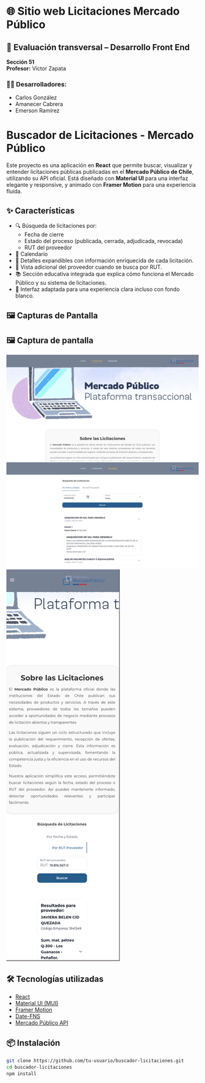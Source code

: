 # 🌐 Sitio web Licitaciones Mercado Público

## 🧪 Evaluación transversal – Desarrollo Front End  
**Sección 51**  
**Profesor:** Víctor Zapata  

### 👨‍💻 Desarrolladores:
- Carlos González  
- Amanecer Cabrera  
- Emerson Ramírez  

# Buscador de Licitaciones - Mercado Público

Este proyecto es una aplicación en **React** que permite buscar, visualizar y entender licitaciones públicas publicadas en el **Mercado Público de Chile**, utilizando su API oficial. Está diseñado con **Material UI** para una interfaz elegante y responsive, y animado con **Framer Motion** para una experiencia fluida.

## ✨ Características

- 🔍 Búsqueda de licitaciones por:
  - Fecha de cierre
  - Estado del proceso (publicada, cerrada, adjudicada, revocada)
  - RUT del proveedor
- 📅 Calendario
- 📄 Detalles expandibles con información enriquecida de cada licitación.
- 🧾 Vista adicional del proveedor cuando se busca por RUT.
- 📚 Sección educativa integrada que explica cómo funciona el Mercado Público y su sistema de licitaciones.
- 🌙 Interfaz adaptada para una experiencia clara incluso con fondo blanco.

## 🖼 Capturas de Pantalla 
## 🖼 Captura de pantalla

![Vista principal de la app](ss1.png)
![Vista principal de la app](ss2.png)
![Vista Mobile](visionMobile.png)




## 🛠️ Tecnologías utilizadas

- [React](https://reactjs.org/)
- [Material UI (MUI)](https://mui.com/)
- [Framer Motion](https://www.framer.com/motion/)
- [Date-FNS](https://date-fns.org/)
- [Mercado Público API](https://api.mercadopublico.cl/)

## 📦 Instalación

```bash
git clone https://github.com/tu-usuario/buscador-licitaciones.git
cd buscador-licitaciones
npm install
